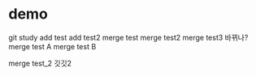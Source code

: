 # demo
git study
add test
add test2
merge test
merge test2
merge test3
바뀌나?
merge test A
merge test B

merge test_2
깃깃2
